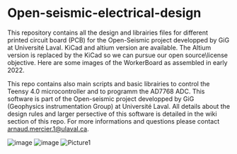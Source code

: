 
# Open-seismic-electrical-design


This repository contains all the design and librairies files for different printed circuit board (PCB) for the Open-Seismic project developped by GiG at Université Laval. KiCad and altium version are available. The Altium version is replaced by the KiCad so we can pursue our open source\license objective. Here are some images of the WorkerBoard as assembled in early 2022. 

This repo contains also main scripts and basic librairies to control the Teensy 4.0 microcontroller and to programm the AD7768 ADC. This software is part of the Open-seismic project developped by GiG (Geophysics instrumentation Group) at Université Laval. All details about the design rules and larger persective of this software is detailed in the wiki section of this repo. For more informations and questions please contact arnaud.mercier.1@ulaval.ca.

![image](https://user-images.githubusercontent.com/38730912/153872827-c47ddce4-cb3c-4156-bcbe-bb41ba10c517.png)
![image](https://user-images.githubusercontent.com/38730912/153872998-007bc6d1-7975-4f19-a47e-51ed3ab2b91d.png)
![Picture1](https://user-images.githubusercontent.com/38730912/160157231-3b96a8ad-f0ee-4be0-9309-2ac21922c679.png)
